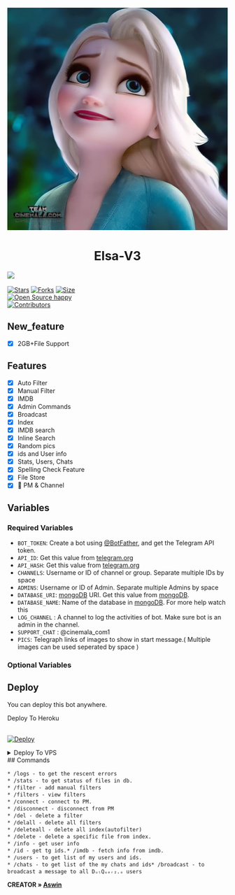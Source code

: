 <p align="center">
  <img src="assets/Elsa.png" alt="Elsa-V3">
</p>
<h1 align="center">
  <b>Elsa-V3</b>
</h1>

<a href="https://t.me/cinemala_com1">
  <img src="https://img.shields.io/badge/Join-blue?logo=telegram" width="70">


[![Stars](https://img.shields.io/github/stars/Botowner/Elsa-V3?style=flat-square&color=green)](https://github.com/Botowner/Elsa-V3/stargazers)
[![Forks](https://img.shields.io/github/forks/Botowner/Elsa-V3?style=flat-square&color=blue)](https://github.com/Botowner/Elsa-V3/fork)
[![Size](https://img.shields.io/github/repo-size/Botowner/Elsa-V3?style=flat-square&color=red)](https://github.com/Botowner/Elsa-V3)   
[![Open Source happy ](https://badges.frapsoft.com/os/v2/open-source.svg?v=103)](https://github.com/Botowner/Elsa-V3)   
[![Contributors](https://img.shields.io/github/contributors/Botowner/Elsa-V3?style=flat-square&color=green)](https://github.com/Botowner/Elsa-V3/graphs/contributors)

## New_feature

- [x] 2GB+File Support

## Features

- [x] Auto Filter
- [x] Manual Filter
- [x] IMDB
- [x] Admin Commands
- [x] Broadcast
- [x] Index
- [x] IMDB search
- [x] Inline Search
- [x] Random pics
- [x] ids and User info 
- [x] Stats, Users, Chats
- [x] Spelling Check Feature
- [x] File Store
- [x] 📂 PM & Channel 

## Variables

### Required Variables
* `BOT_TOKEN`: Create a bot using [@BotFather](https://telegram.dog/BotFather), and get the Telegram API token.
* `API_ID`: Get this value from [telegram.org](https://my.telegram.org/apps)
* `API_HASH`: Get this value from [telegram.org](https://my.telegram.org/apps)
* `CHANNELS`: Username or ID of channel or group. Separate multiple IDs by space
* `ADMINS`: Username or ID of Admin. Separate multiple Admins by space
* `DATABASE_URI`: [mongoDB](https://www.mongodb.com) URI. Get this value from [mongoDB](https://www.mongodb.com).
* `DATABASE_NAME`: Name of the database in [mongoDB](https://www.mongodb.com). For more help watch this 
* `LOG_CHANNEL` : A channel to log the activities of bot. Make sure bot is an admin in the channel.
* `SUPPORT_CHAT` : @cinemala_com1
* `PICS`: Telegraph links of images to show in start message.( Multiple images can be used seperated by space )
### Optional Variables


## Deploy
You can deploy this bot anywhere.


<summary>Deploy To Heroku</summary>
<br>
<p>
<a href="https://heroku.com/deploy?template=https://github.com/Botowner/Elsa-V3">
  <img src="https://www.herokucdn.com/deploy/button.svg" alt="Deploy">
</a>
</p>
<details><summary>Deploy To VPS</summary>
<p>
<pre>
git clone https://github.com/Botowner/Elsa-V3
# Install Packages
pip3 install -U -r requirements.txt
Edit info.py with variables as given below then run bot
python3 bot.py
</pre>
</p>
</details>
## Commands

```
* /logs - to get the rescent errors
* /stats - to get status of files in db.
* /filter - add manual filters
* /filters - view filters
* /connect - connect to PM.
* /disconnect - disconnect from PM
* /del - delete a filter
* /delall - delete all filters
* /deleteall - delete all index(autofilter)
* /delete - delete a specific file from index.
* /info - get user info
* /id - get tg ids.* /imdb - fetch info from imdb.
* /users - to get list of my users and ids.
* /chats - to get list of the my chats and ids* /broadcast - to broadcast a message to all DᵤₗQᵤₑᵣ₂.ₒ users
```
<b>CREATOR » [Aswin](https://t.me/Aswin_pm_Bot)</b>
